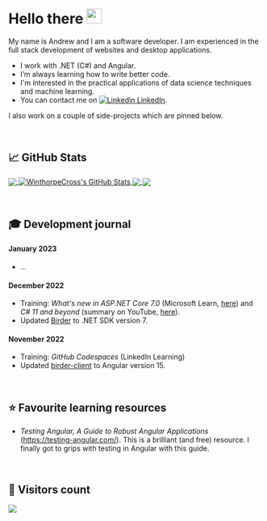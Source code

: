 
# Hello there <img src="https://birderstorage.blob.core.windows.net/domain/wave.gif" width="30px" height="30px" />

My name is Andrew and I am a software developer.  I am experienced in the full stack development of websites and desktop applications.

- I work with .NET (C#) and Angular.
- I’m always learning how to write better code.
- I'm interested in the practical applications of data science techniques and machine learning.
- You can contact me on  [![Linkedin](https://i.stack.imgur.com/gVE0j.png) LinkedIn][2].

[2]: https://www.linkedin.com/in/andrewstuartcross/

I also work on a couple of side-projects which are pinned below.

&nbsp;
## &#x1f4c8; GitHub Stats

<a href="https://github.com/WinthorpeCross/WinthorpeCross">
  <img align="center" src="https://github-readme-stats.vercel.app/api/top-langs/?username=WinthorpeCross&hide=html,scss&title_color=ffffff&text_color=c9cacc&icon_color=2bbc8a&bg_color=1d1f21&langs_count=3" />
</a>
<a href="https://github.com/WinthorpeCross/WinthorpeCross">
  <img align="center" src="https://github-readme-stats.vercel.app/api?username=WinthorpeCross&show_icons=true&line_height=27&count_private=true&title_color=ffffff&text_color=c9cacc&icon_color=2bbc8a&bg_color=1d1f21" alt="WinthorpeCross's GitHub Stats" />
</a>

<a href="https://github.com/WinthorpeCross/Birder">
  <img align="center" src="https://github-readme-stats.vercel.app/api/pin/?username=WinthorpeCross&repo=Birder&title_color=ffffff&text_color=c9cacc&icon_color=2bbc8a&bg_color=1d1f21" />
</a>

<a href="https://github.com/WinthorpeCross/birder-client">
  <img align="center" src="https://github-readme-stats.vercel.app/api/pin/?username=WinthorpeCross&repo=birder-client&title_color=ffffff&text_color=c9cacc&icon_color=2bbc8a&bg_color=1d1f21" />
</a> 

&nbsp;
## :mortar_board: Development journal

#### January 2023
- ...

#### December 2022
- Training: _What's new in ASP.NET Core 7.0_ (Microsoft Learn, <a href="https://learn.microsoft.com/en-us/aspnet/core/release-notes/aspnetcore-7.0?source=recommendations&view=aspnetcore-7.0">here</a>) and _C# 11 and beyond_ (summary on YouTube, <a href="https://www.youtube.com/watch?v=Z8SL0Vv30j8">here</a>).
- Updated <a href="https://github.com/WinthorpeCross/Birder">Birder</a> to .NET SDK version 7.

#### November 2022
- Training: _GitHub Codespaces_ (LinkedIn Learning)
- Updated <a href="https://github.com/WinthorpeCross/birder-client">birder-client</a> to Angular version 15.

&nbsp;
## :star: Favourite learning resources
- _Testing Angular, A Guide to Robust Angular Applications_ (https://testing-angular.com/).  This is a brilliant (and free) resource.  I finally got to grips with testing in Angular with this guide.


&nbsp;
## :abacus: Visitors count

<img src="https://profile-counter.glitch.me/WinthorpeCross/count.svg" />
